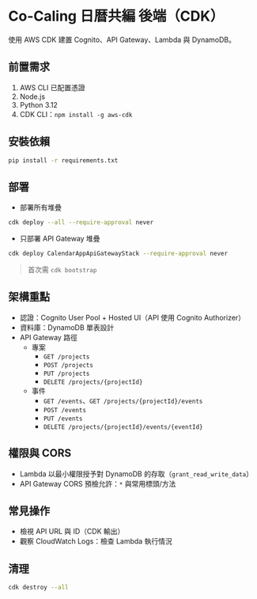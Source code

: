 # Co-Caling 日暦共編 後端（CDK）

使用 AWS CDK 建置 Cognito、API Gateway、Lambda 與 DynamoDB。
## 前置需求

1. AWS CLI 已配置憑證
2. Node.js
3. Python 3.12
4. CDK CLI：`npm install -g aws-cdk`

## 安裝依賴

```bash
pip install -r requirements.txt
```

## 部署

- 部署所有堆疊
```bash
cdk deploy --all --require-approval never
```

- 只部署 API Gateway 堆疊
```bash
cdk deploy CalendarAppApiGatewayStack --require-approval never
```

> 首次需 `cdk bootstrap`

## 架構重點

- 認證：Cognito User Pool + Hosted UI（API 使用 Cognito Authorizer）
- 資料庫：DynamoDB 單表設計
- API Gateway 路徑
  - 專案
    - `GET /projects`
    - `POST /projects`
    - `PUT /projects`
    - `DELETE /projects/{projectId}`
  - 事件
    - `GET /events`、`GET /projects/{projectId}/events`
    - `POST /events`
    - `PUT /events`
    - `DELETE /projects/{projectId}/events/{eventId}`


## 權限與 CORS

- Lambda 以最小權限授予對 DynamoDB 的存取（`grant_read_write_data`）
- API Gateway CORS 預檢允許：`*` 與常用標頭/方法

## 常見操作

- 檢視 API URL 與 ID（CDK 輸出）
- 觀察 CloudWatch Logs：檢查 Lambda 執行情況

## 清理

```bash
cdk destroy --all
```
